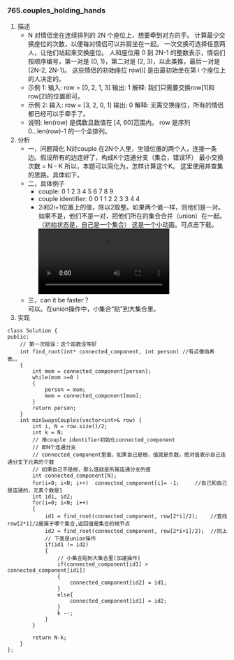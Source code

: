 
### 765.couples_holding_hands
1. 描述
    - N 对情侣坐在连续排列的 2N 个座位上，想要牵到对方的手。 计算最少交换座位的次数，以便每对情侣可以并肩坐在一起。 一次交换可选择任意两人，让他们站起来交换座位。
    人和座位用 0 到 2N-1 的整数表示，情侣们按顺序编号，第一对是 (0, 1)，第二对是 (2, 3)，以此类推，最后一对是 (2N-2, 2N-1)。
    这些情侣的初始座位  row[i] 是由最初始坐在第 i 个座位上的人决定的。
    - 示例 1:
    输入: row = [0, 2, 1, 3]
    输出: 1
    解释: 我们只需要交换row[1]和row[2]的位置即可。
    - 示例 2:
    输入: row = [3, 2, 0, 1]
    输出: 0
    解释: 无需交换座位，所有的情侣都已经可以手牵手了。
    - 说明:
    len(row) 是偶数且数值在 [4, 60]范围内。
    row 是序列 0...len(row)-1 的一个全排列。
2. 分析
    - 一，问题简化
    N对couple
    在2N个人里，坐错位置的两个人，连接一条边。假设所有的边连好了，构成K个连通分支（集合，错误环）
    最小交换次数 = N - K
    所以，本题可以简化为，怎样计算这个K。
    这里使用并查集的思路。具体如下。
    - 二，具体例子
        * couple:              0 1 2 3 4 5 6 7 8 9
        * couple identifier:   0 0 1 1 2 2 3 3 4 4 
        * 2i和2i+1位置上的值，除以2取整。如果两个值一样，则他们是一对。
        如果不是，他们不是一对，把他们所在的集合合并（union）在一起。（初始状态是，自己是一个集合）
        这是一个小动画。可点击下载。
    ![765_holdingHands](https://img-1300025586.cos.ap-shanghai.myqcloud.com/765_holdingHands.webm)
    - 三，can it be faster？    
        可以。在union操作中，小集合“贴”到大集合里。
3. 实现
```
class Solution {
public:
    // 第一次错误：这个函数没写好
    int find_root(int* connected_component, int person) //有点像哈希表。。
    {
        int mom = connected_component[person];        
        while(mom >=0 ) 
        {
            person = mom;
            mom = connected_component[mom];
        }
        return person;
    }
    int minSwapsCouples(vector<int>& row) {
        int i, N = row.size()/2;
        int k = N;
        // 用couple identifier初始化connected_component
        // 即N个连通分支  
        // connected_component里面，如果自己是根，值就是负数。绝对值表示自己连通分支下元素的个数
        // 如果自己不是根，那么值就是所属连通分支的值     
        int connected_component[N];
        for(i=0; i<N; i++)  connected_component[i]= -1;     //自己和自己是连通的，元素个数是1
        int id1, id2;
        for(i=0; i<N; i++)
        {
            id1 = find_root(connected_component, row[2*i]/2);    //查找row[2*i]/2是属于哪个集合,返回值是集合的根节点
            id2 = find_root(connected_component, row[2*i+1]/2);  //同上
            // 下面是union操作
            if(id1 != id2)
            {
                // 小集合贴到大集合里(加速操作)
                if(connected_component[id1] > connected_component[id1])
                {
                    connected_component[id2] = id1;
                }
                else{
                    connected_component[id1] = id2;
                }
                k --;
            }
        }

        return N-k;
    }
};
```